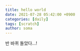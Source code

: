 ```yaml
---
title: hello world
date: 2021-07-28 05:42:00 +0900
categories: [daily]
tags: [scratch]
author: soma
---
```



반 바퀴 돌았다...!

